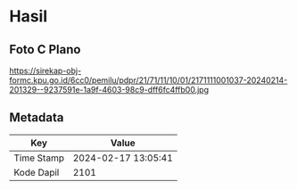 # Hasil

## Foto C Plano

https://sirekap-obj-formc.kpu.go.id/6cc0/pemilu/pdpr/21/71/11/10/01/2171111001037-20240214-201329--9237591e-1a9f-4603-98c9-dff6fc4ffb00.jpg


## Metadata

| Key        | Value               |
| ---------- | ------------------- |
| Time Stamp | 2024-02-17 13:05:41 |
| Kode Dapil | 2101                |



